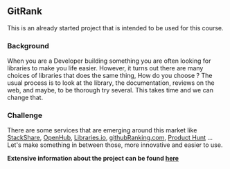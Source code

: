 GitRank
--------

This is an already started project that is intended to be used for this course.

### Background
When you are a Developer building something you are often looking for libraries to make you life easier. However, it turns out there are many choices of libraries that does the same thing, How do you choose ? The usual process is to look at the library, the documentation, reviews on the web, and maybe, to be thorough try several. This takes time and we can change that.

### Challenge
There are some services that are emerging around this market like [StackShare](http://stackshare.io/), [OpenHub](https://www.openhub.net/),
[Libraries.io](https://libraries.io/),
[githubRanking.com](githubranking.com), [Product Hunt](http://www.producthunt.com/) ... Let's make something in between those, more innovative and easier to use.

**Extensive information about the project can be found [here](https://github.com/gitlinks/github-rank-project)**
